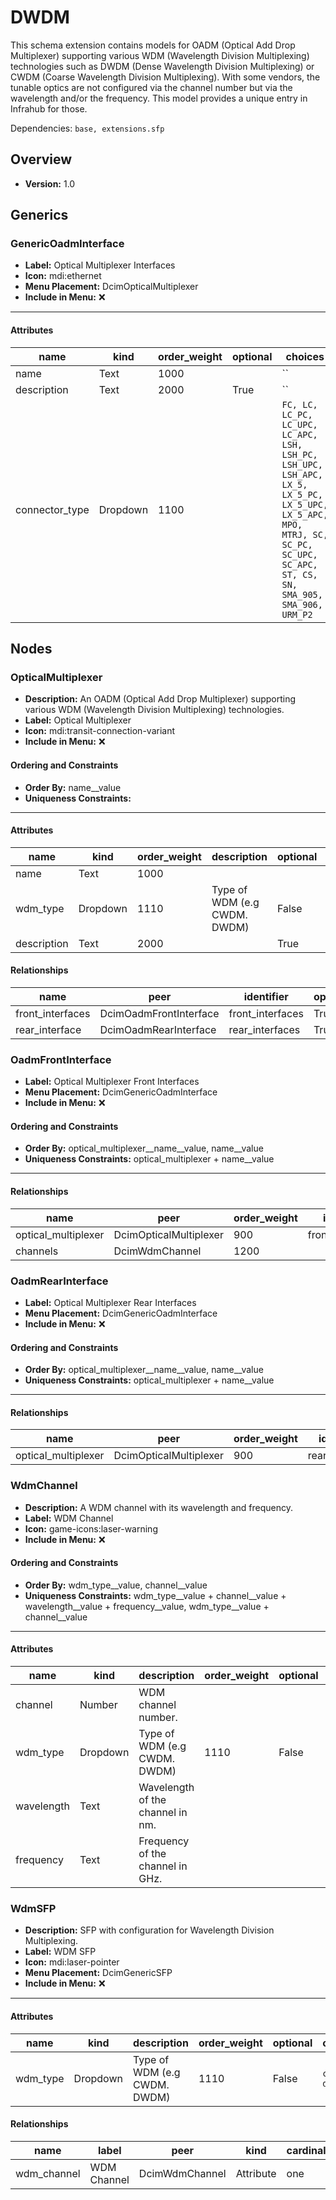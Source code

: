 # DWDM

This schema extension contains models for OADM (Optical Add Drop Multiplexer) supporting various WDM (Wavelength Division Multiplexing) technologies such as DWDM (Dense Wavelength Division Multiplexing) or CWDM (Coarse Wavelength Division Multiplexing). With some vendors, the tunable optics are not configured via the channel number but via the wavelength and/or the frequency. This model provides a unique entry in Infrahub for those.


Dependencies: `base, extensions.sfp`
## Overview
- **Version:** 1.0
## Generics
### **GenericOadmInterface**
- **Label:** Optical Multiplexer Interfaces
- **Icon:** mdi:ethernet
- **Menu Placement:** DcimOpticalMultiplexer
- **Include in Menu:** ❌
---
#### Attributes
| name | kind | order_weight | optional | choices |
| ---- | ---- | ------------ | -------- | ------- |
| name | Text | 1000 |  | `` |
| description | Text | 2000 | True | `` |
| connector_type | Dropdown | 1100 |  | `FC, LC, LC_PC, LC_UPC, LC_APC, LSH, LSH_PC, LSH_UPC, LSH_APC, LX_5, LX_5_PC, LX_5_UPC, LX_5_APC, MPO, MTRJ, SC, SC_PC, SC_UPC, SC_APC, ST, CS, SN, SMA_905, SMA_906, URM_P2` |

## Nodes
### **OpticalMultiplexer**
- **Description:** An OADM (Optical Add Drop Multiplexer) supporting various WDM (Wavelength Division Multiplexing) technologies.
- **Label:** Optical Multiplexer
- **Icon:** mdi:transit-connection-variant
- **Include in Menu:** ❌

#### Ordering and Constraints
- **Order By:** name__value
- **Uniqueness Constraints:** 
---
#### Attributes
| name | kind | order_weight | description | optional | choices | default_value |
| ---- | ---- | ------------ | ----------- | -------- | ------- | ------------- |
| name | Text | 1000 |  |  | `` |  |
| wdm_type | Dropdown | 1110 | Type of WDM (e.g CWDM. DWDM) | False | `cwdm, dwdm` | dwdm |
| description | Text | 2000 |  | True | `` |  |

#### Relationships
| name | peer | identifier | optional | cardinality | kind |
| ---- | ---- | ---------- | -------- | ----------- | ---- |
| front_interfaces | DcimOadmFrontInterface | front_interfaces | True | many | Component |
| rear_interface | DcimOadmRearInterface | rear_interfaces | True | one | Component |

### **OadmFrontInterface**
- **Label:** Optical Multiplexer Front Interfaces
- **Menu Placement:** DcimGenericOadmInterface
- **Include in Menu:** ❌

#### Ordering and Constraints
- **Order By:** optical_multiplexer__name__value, name__value
- **Uniqueness Constraints:** optical_multiplexer + name__value
---
#### Relationships
| name | peer | order_weight | identifier | optional | cardinality | kind |
| ---- | ---- | ------------ | ---------- | -------- | ----------- | ---- |
| optical_multiplexer | DcimOpticalMultiplexer | 900 | front_interfaces | False | one | Parent |
| channels | DcimWdmChannel | 1200 |  | True | many | Attribute |

### **OadmRearInterface**
- **Label:** Optical Multiplexer Rear Interfaces
- **Menu Placement:** DcimGenericOadmInterface
- **Include in Menu:** ❌

#### Ordering and Constraints
- **Order By:** optical_multiplexer__name__value, name__value
- **Uniqueness Constraints:** optical_multiplexer + name__value
---
#### Relationships
| name | peer | order_weight | identifier | optional | cardinality | kind |
| ---- | ---- | ------------ | ---------- | -------- | ----------- | ---- |
| optical_multiplexer | DcimOpticalMultiplexer | 900 | rear_interface | False | one | Parent |

### **WdmChannel**
- **Description:** A WDM channel with its wavelength and frequency.
- **Label:** WDM Channel
- **Icon:** game-icons:laser-warning
- **Include in Menu:** ❌

#### Ordering and Constraints
- **Order By:** wdm_type__value, channel__value
- **Uniqueness Constraints:** wdm_type__value + channel__value + wavelength__value + frequency__value, wdm_type__value + channel__value
---
#### Attributes
| name | kind | description | order_weight | optional | choices | default_value | label |
| ---- | ---- | ----------- | ------------ | -------- | ------- | ------------- | ----- |
| channel | Number | WDM channel number. |  |  | `` |  |  |
| wdm_type | Dropdown | Type of WDM (e.g CWDM. DWDM) | 1110 | False | `cwdm, dwdm` | dwdm |  |
| wavelength | Text | Wavelength of the channel in nm. |  |  | `` |  | Wavelength (nm) |
| frequency | Text | Frequency of the channel in GHz. |  |  | `` |  | Frequency (GHz) |

### **WdmSFP**
- **Description:** SFP with configuration for Wavelength Division Multiplexing.
- **Label:** WDM SFP
- **Icon:** mdi:laser-pointer
- **Menu Placement:** DcimGenericSFP
- **Include in Menu:** ❌
---
#### Attributes
| name | kind | description | order_weight | optional | choices | default_value |
| ---- | ---- | ----------- | ------------ | -------- | ------- | ------------- |
| wdm_type | Dropdown | Type of WDM (e.g CWDM. DWDM) | 1110 | False | `cwdm, dwdm` | dwdm |

#### Relationships
| name | label | peer | kind | cardinality | optional | order_weight |
| ---- | ----- | ---- | ---- | ----------- | -------- | ------------ |
| wdm_channel | WDM Channel | DcimWdmChannel | Attribute | one | False | 1150 |

